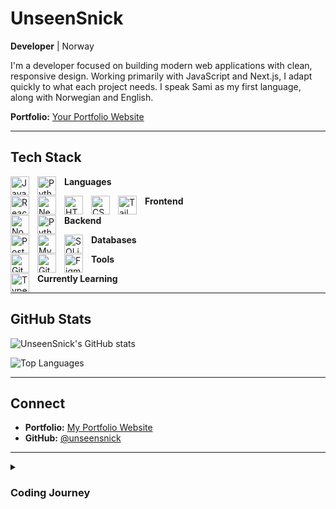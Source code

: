 # UnseenSnick

**Developer** | Norway

I'm a developer focused on building modern web applications with clean, responsive design. Working primarily with JavaScript and Next.js, I adapt quickly to what each project needs. I speak Sami as my first language, along with Norwegian and English.

**Portfolio:** [Your Portfolio Website](https://snickersluring.com)

---

## Tech Stack

**Languages**
<img align="left" alt="JavaScript" width="30px" style="padding-right:10px;" src="https://cdn.jsdelivr.net/gh/devicons/devicon/icons/javascript/javascript-plain.svg" title="JavaScript" />
<img align="left" alt="Python" width="30px" style="padding-right:10px;" src="https://cdn.jsdelivr.net/gh/devicons/devicon/icons/python/python-plain.svg" title="Python" />
<br />

**Frontend**
<img align="left" alt="React" width="30px" style="padding-right:10px;" src="https://cdn.jsdelivr.net/gh/devicons/devicon/icons/react/react-original.svg" title="React" />
<img align="left" alt="Next.js" width="30px" style="padding-right:10px;" src="https://cdn.jsdelivr.net/gh/devicons/devicon/icons/nextjs/nextjs-original.svg" title="Next.js" />
<img align="left" alt="HTML" width="30px" style="padding-right:10px;" src="https://cdn.jsdelivr.net/gh/devicons/devicon/icons/html5/html5-plain.svg" title="HTML5" />
<img align="left" alt="CSS" width="30px" style="padding-right:10px;" src="https://cdn.jsdelivr.net/gh/devicons/devicon/icons/css3/css3-plain.svg" title="CSS3" />
<img align="left" alt="Tailwind CSS" width="30px" style="padding-right:10px;" src="https://cdn.jsdelivr.net/gh/devicons/devicon/icons/tailwindcss/tailwindcss-plain.svg" title="Tailwind CSS" />
<br />

**Backend**
<img align="left" alt="Node.js" width="30px" style="padding-right:10px;" src="https://cdn.jsdelivr.net/gh/devicons/devicon/icons/nodejs/nodejs-original.svg" title="Node.js" />
<img align="left" alt="Python" width="30px" style="padding-right:10px;" src="https://cdn.jsdelivr.net/gh/devicons/devicon/icons/python/python-plain.svg" title="Python" />
<br />

**Databases**
<img align="left" alt="PostgreSQL" width="30px" style="padding-right:10px;" src="https://cdn.jsdelivr.net/gh/devicons/devicon/icons/postgresql/postgresql-original.svg" title="PostgreSQL" />
<img align="left" alt="MySQL" width="30px" style="padding-right:10px;" src="https://cdn.jsdelivr.net/gh/devicons/devicon/icons/mysql/mysql-original.svg" title="MySQL" />
<img align="left" alt="SQLite" width="30px" style="padding-right:10px;" src="https://cdn.jsdelivr.net/gh/devicons/devicon/icons/sqlite/sqlite-original.svg" title="SQLite" />
<br />

**Tools**
<img align="left" alt="Git" width="30px" style="padding-right:10px;" src="https://cdn.jsdelivr.net/gh/devicons/devicon/icons/git/git-original.svg" title="Git" />
<img align="left" alt="GitHub" width="30px" style="padding-right:10px;" src="https://user-images.githubusercontent.com/3369400/139447912-e0f43f33-6d9f-45f8-be46-2df5bbc91289.png" title="GitHub" />
<img align="left" alt="Figma" width="30px" style="padding-right:10px;" src="https://cdn.jsdelivr.net/gh/devicons/devicon/icons/figma/figma-original.svg" title="Figma" />
<br />

**Currently Learning**
<img align="left" alt="TypeScript" width="30px" style="padding-right:10px;" src="https://cdn.jsdelivr.net/gh/devicons/devicon/icons/typescript/typescript-plain.svg" title="TypeScript" />
<br />

---

## GitHub Stats

![UnseenSnick's GitHub stats](https://github-readme-stats.vercel.app/api?username=unseensnick&show_icons=true&theme=dark)

![Top Languages](https://github-readme-stats.vercel.app/api/top-langs/?username=unseensnick&layout=compact&theme=dark)

---

## Connect

-   **Portfolio:** [My Portfolio Website](https://snickersluring.com)
-   **GitHub:** [@unseensnick](https://github.com/unseensnick)

---

<details>
 <summary><h3>Coding Journey</h3></summary>
I started coding in January 2022 with game development courses in C# and Unity, creating games like platformers and mobile shooters. While game development provided valuable experience, I found my true passion in programming itself.
<br /><br />
From August 2022 to March 2024, I expanded into Java and Python through KIT (Kunnskapstrening IT) courses. I learned Java via a curriculum from Stockholm University and Python through resources like freeCodeCamp. By translating concepts between languages, I built a strong foundation in both.
<br /><br />
From March 2024 to November 2024, I pivoted to web development, focusing on JavaScript while independently exploring React and Next.js. In November 2024, I began formal web development training through Digitale Talenter (Jobloop), where I've been deepening my skills in modern web technologies for 9 months.
<br /><br />
My journey has evolved from game development to web development, and I'm now focused on building modern web applications with the JavaScript ecosystem. My next goal is to learn TypeScript to strengthen my development capabilities.
</details>
